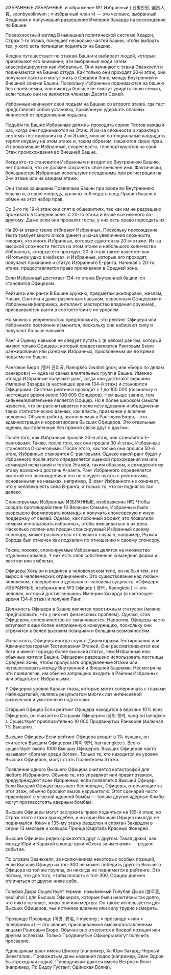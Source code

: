 ИЗБРАННЫЕ
ИЗБРАННЫЕ, изображение №1
Избранный ( 선별인원, 選別人員, seonbyeolinwon ; « избранный член ») — это человек, выбранный Хеадоном и получивший разрешение Империи Захарда на восхождение по Башне.

Поверхностный взгляд
В нынешней политической системе Хеадон, Страж 1-го этажа, посещает несколько частей Башни, чтобы выбрать тех, у кого есть потенциал подняться на Башню.

Хеадон путешествует по этажам Башни и выбирает людей, которые привлекают его внимание; эти выбранные люди затем классифицируются как Избранные. Они начинают с этажа Эванкхелл и поднимаются на Башню оттуда. Как только они проходят 20-й этаж, они получают льготы и могут жить в Средней Зоне, между Внутренней и Внешней зонами Башни. Поскольку Избранные поднимаются на башню без своей семьи, они никогда больше не смогут увидеть свою семью, если только они не являются членами Десяти Семей.

Избранные начинают свой подъем на Башню со второго этажа, где тест представляет собой установку, призванную удержать опасных личностей от продолжения подъема.

Подъём по Башне
Избранные должны проходить серию Тестов каждый раз, когда они поднимаются на Этаж. И из-за сложности и характера системы тестирования на 2-м Этаже, многие потенциальные кандидаты терпят неудачу на этом этаже и, таким образом, лишаются своих прав. И провалившие Избранные, скорее всего, телепортируются на свой Этаж происхождения во Внешней Башне.

Когда кто-то становится Избранным и входит во Внутреннюю Башню, нет правила, что он должен сохранять свое внешнее имя. Фактически, большинство Избранных используют псевдонимы при регистрации на 2-м этаже или на каждом этаже.

Они также защищены Правилами Башни при входе во Внутреннюю Башню и, в свою очередь, должны соблюдать свод Правил Башни в обмен на этот набор прав.

Со 2-го по 19-й этаж они спят в общежитиях, так как им не разрешено проживать в Средней зоне. С 20-го этажа и выше все немного по-другому. Даже если они провалят тесты, у них есть право пересдать их.

На 20-м этаже также отбирают Избранных. Поскольку прохождение теста требует много очков (денег) и из-за увеличения сложности, говорят, что много Избранных, которые сдаются на 20-м этаже. Из-за высокой сложности тестов на этом этаже и небольшого количества Избранных, которые его проходят, 20-й этаж также известен как «Игольное ушко в небеса», и Избранные, которые его проходят, получают признание и статус Избранного E-ранга. Начиная с 20-го этажа, предоставляется право проживания в Средней зоне.

Если Избранный достигает 134-го этажа Внутренней башни, он становится Офицером.

Рейтинги или ранги
В Башне оружию, предметам экипировки, жезлам, Часам, Светоча и даже различным навыкам, освоенным Офицерами и Избранными(например, интеллект, мастерство владения оружием), присваиваются ранги в соответствии с их уровнем.

Но можно с уверенностью предположить, что рейтинг Офицера или Избранного постоянно изменится, поскольку они набирают силу и получают больше навыков.

Ранг и Оценку навыков не следует путать с (в целом) рангом, который имеют только Офицеры, который предоставляется Ранговым Бюро ранжирования или рангами Избранных, присвоенным им во время подъёма по Башне.

Ранговое Бюро (랭커 관리국, Raengkeo Gwahnligook; или «Бюро по делам ранкеров») — одна из самых влиятельных групп в Башне. Именно отсюда Избранные получают ранг, когда они достигают вершины Империи Захарда (в настоящее время 134-й этаж) и становятся Офицерами.
Система рейтинга проходит с 1 до 100 000 (поскольку в настоящее время около 100 000 Офицеров). Чем выше звание, тем сильнее/влиятельнее является Офицер.
Но в более широком смысле известно, что он рассчитывается после исследования и объединения таких статистических данных, как власть, признание и влияние человека.
Обычно работа, выполняемая в Ранговом Бюро, - это администрация и корректировка Высших Офицеров.
Это отдельные оценки, выставленные без прямой связи друг с другом.

После того, как Избранные прошли 20-й этаж, они становятся E-ранговыми. Также, после того, как они прошли 30-й этаж, Избранные становятся D-ранговыми. После этого, как только они прошли 50-й этаж, Избранные становятся C-ранговыми. Однако какой ранг будет у Избранного после этого определяется оценкой прохождения им или командой испытаний и тестов Этажей, таким образом, к семидесятому этажу возможно достичь A-ранга. Ранг Избранного определяется высотой его восхождения и его не следует путать с рейтингами, основанными на навыках, например, B-ранг Избранного не означает, что у человека есть сила B-ранга, а только то, что он поднялся так далеко.

Спонсируемые Избранные
ИЗБРАННЫЕ, изображение №2
Чтобы создать противодействие 10 Великим Семьям, Избранным было разрешено формировать команды и получать спонсорскую и иную поддержку от семей. Однако, как побочный эффект, это позволило семьям использовать избранных, чтобы вмешиваться в их дела. Насколько лоялен или предан спонсируемый Избранный своему спонсору, может различаться от случая к случаю, например, Рыжая Борода был отмечен как подхалим по отношению к своему спонсору.

Также, похоже, спонсируемые Избранные делятся на множество отдельных команд. У них есть своя собственная командная форма и логотип или эмблема.

Офицеры
Хоть он и родился в человеческом теле, он не был тем, кто вырос в человеческих ограничениях. Это существование над любым человеком, совершенно отдельная от человека сущность. «Офицер».
ИЗБРАННЫЕ, изображение №3
Офицер ( 랭커 , Raengkeo ) — это человек, который достиг вершины Империи Захарда (в настоящее время 134-й этаж) и получил Ранг.

Должность Офицера в Башне является престижным статусом (можно предположить, что у них нет финансовых проблем). Однако, став Офицером, соперничество не заканчивается. Напротив, Офицеры часто вступают в еще более напряженную конкуренцию, поскольку они стремятся к более высоким позициям и большим возможностям.

Из-за этого, Офицеры иногда служат Директорами Тестирования или Администраторами Тестирования Этажей. Они рассматриваются как боги и имеют гораздо более высокий статус, чем Избранные или обычные жители Башни. Офицерам разрешено использовать лестницы Средней Зоны, чтобы пропускать определенные Этажи или путешествовать между Внутренней и Внешней Башнями. Несмотря на эти привилегии, им обычно запрещено входить в Районы Избранных или общаться с Избранными.

У Офицеров уровня Караки глаза, которые могут соперничать с глазами Наблюдателей, являясь результатом многих лет интенсивной физической и умственной подготовки.

Старший Офицер
Если рейтинг Офицера находится в верхних 10% всех Офицеров, он считается Старшим Офицером (상위 랭커, sang-wi laengkeo ). Существует приблизительно 10 000 Продвинутых Ранкеров (включая 1% Высших).

Высшие Офицеры
Если рейтинг Офицера входит в 1% лучших, он считается Высшим Офицером (하이 랭커, hai raengkeo ). Всего существует около 1000 Высших Офицеров. Высших Офицеров часто называют «богами среди богов». Только те, кто находится на уровне Высших Офицеров, могут стать Правителем Этажа.

Появление одного Высшего Офицера считается катастрофой для любого Избранного. Обычно те, кто управляет или правит этажом, предупреждают всех Избранных, если появляется Высший Офицер. Если Высший Офицер вызывает беспорядок, Офицеры, отвечающие за этот этаж, обычно бросают вызов нарушителю. Этот сценарий часто сравнивают с угрозой ядерной бомбы — только другие ядерные бомбы могут противостоять ядерным бомбам.

Высшие Офицеры могут заслужить право подняться на 135-й этаж, но Страж этого этажа враждебен, и ни один Высший Офицеа никогда не поднимался. Ключ к 135-му этажу разделен и спрятан Захардом в серии 13 месяцев и кольцах Принца Квартала Красных Фонарей .

Высшие Офицеры редко сражаются друг с другом. Такая драка, как между Юри и Каракой в конце арки «Охота за именами» — редкое событие.

По словам Эванкхелл, за исключением некоторых особых позиций, если Высший Офицер из топ-300 не может победить другого Высшего Офицера из той же группы, он никогда не поднимется в рейтинге. Это потому, что для того, чтобы попасть в топ-300, Офицер должен отличаться от других ниже себя.

Голубая Дыра
Существует термин, называемый Голубая Дыра (블루홀, beulluhol ) для Высших Офицеров, которые были неактивны так долго, что никто не знает, живы они или мертвы. Он также используется для Высших Офицеров, чье истинное влияние или силу трудно измерить.

Прозвище
Прозвище (이명, 異名, I-myeong ; « прозвище » или « псевдоним ») — это звание, присваиваемое высокопоставленным лицами Ранговым Бюро. Обычно оно относится к боевой позиции или другим аспектам. Только Продвинутые Офицеры могут получить прозвание.

Удильщикам дают имена Шинхеу (например, Ха Юри Захард: Черный Змееголов).
Провожатым даны названия лодок (например, Эван Эдрок: Быстроходная лодка).
Проводникам даются имена Ветров и Волн (например, По Бидоу Густанг: Одинокая Волна).